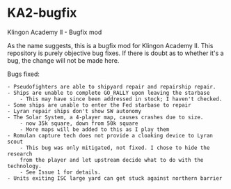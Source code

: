 # KA2-bugfix
Klingon Academy II - Bugfix mod

As the name suggests, this is a bugfix mod for Klingon Academy II. This
repository is purely objective bug fixes. If there is doubt as to whether it's
a bug, the change will not be made here.

Bugs fixed:

	- Pseudofighters are able to shipyard repair and repairship repair.
	- Ships are unable to complete GO_RALLY upon leaving the starbase
		- This may have since been addressed in stock; I haven't checked.
	- Some ships are unable to enter the Fed starbase to repair
	- Lyran repair ships don't show SW autonomy
	- The Solar System, a 4-player map, causes crashes due to size.
		- now 35k square, down from 50k square
		- More maps will be added to this as I play them
	- Romulan capture tech does not provide a cloaking device to Lyran scout
		- This bug was only mitigated, not fixed. I chose to hide the research
		from the player and let upstream decide what to do with the technology.
		- See Issue 1 for details.
	- Units exiting ISC large yard can get stuck against northern barrier
